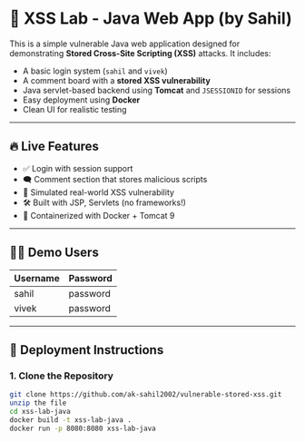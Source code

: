 # 🧪 XSS Lab - Java Web App (by Sahil)

This is a simple vulnerable Java web application designed for demonstrating **Stored Cross-Site Scripting (XSS)** attacks. It includes:

- A basic login system (`sahil` and `vivek`)
- A comment board with a **stored XSS vulnerability**
- Java servlet-based backend using **Tomcat** and `JSESSIONID` for sessions
- Easy deployment using **Docker**
- Clean UI for realistic testing

---

## 🔥 Live Features

- ✅ Login with session support
- 🗨️ Comment section that stores malicious scripts
- 🚨 Simulated real-world XSS vulnerability
- 🛠 Built with JSP, Servlets (no frameworks!)
- 🐳 Containerized with Docker + Tomcat 9

---

## 🧑‍💻 Demo Users

| Username | Password |
|----------|----------|
| sahil    | password |
| vivek    | password |

---

## 🚀 Deployment Instructions

### 1. Clone the Repository

```bash
git clone https://github.com/ak-sahil2002/vulnerable-stored-xss.git
unzip the file
cd xss-lab-java
docker build -t xss-lab-java .
docker run -p 8080:8080 xss-lab-java

